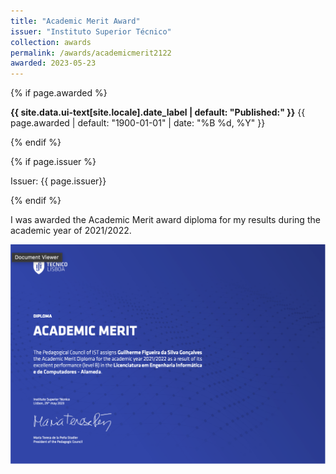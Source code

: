 ```yaml
---
title: "Academic Merit Award"
issuer: "Instituto Superior Técnico"
collection: awards
permalink: /awards/academicmerit2122
awarded: 2023-05-23
---
```


{% if page.awarded %}
  <p class="page__date"><strong><i class="fa fa-fw fa-calendar" aria-hidden="true"></i> {{ site.data.ui-text[site.locale].date_label | default: "Published:" }}</strong> <time datetime="{{ page.awarded | default: "1900-01-01" | date_to_xmlschema }}">{{ page.awarded | default: "1900-01-01" | date: "%B %d, %Y" }}</time></p>
{% endif %}

{% if page.issuer %}
    <p class="archive__item-excerpt" itemprop="description">Issuer: {{ page.issuer}}</p>
{% endif %}

I was awarded the Academic Merit award diploma for my results during the academic year of 2021/2022.

![Academic Merit Award](../files/merit_20212022.png)
